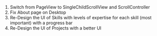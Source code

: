 1. Switch from PageView to SingleChildScrollView and ScrollController
2. Fix About page on Desktop
3. Re-Design the UI of Skills with levels of expertise for each skill (most important) with a progress bar
4. Re-Design the UI of Projects with a better UI